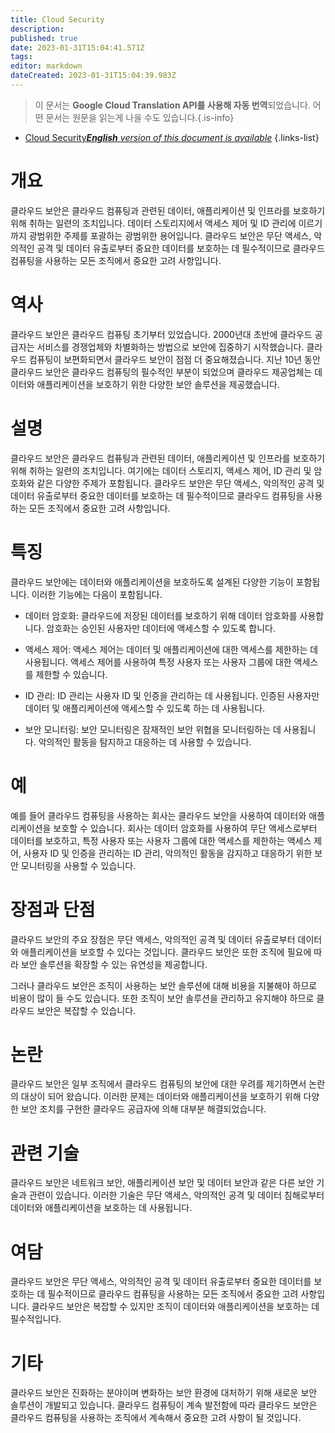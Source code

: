 ```yaml
---
title: Cloud Security
description: 
published: true
date: 2023-01-31T15:04:41.571Z
tags: 
editor: markdown
dateCreated: 2023-01-31T15:04:39.983Z
---
```


> 이 문서는 **Google Cloud Translation API를 사용해 자동 번역**되었습니다.
어떤 문서는 원문을 읽는게 나을 수도 있습니다.{.is-info}

- [Cloud Security***English** version of this document is available*](/en/Knowledge-base/Dictionary/cloud-security)
{.links-list}


# 개요
클라우드 보안은 클라우드 컴퓨팅과 관련된 데이터, 애플리케이션 및 인프라를 보호하기 위해 취하는 일련의 조치입니다. 데이터 스토리지에서 액세스 제어 및 ID 관리에 이르기까지 광범위한 주제를 포괄하는 광범위한 용어입니다. 클라우드 보안은 무단 액세스, 악의적인 공격 및 데이터 유출로부터 중요한 데이터를 보호하는 데 필수적이므로 클라우드 컴퓨팅을 사용하는 모든 조직에서 중요한 고려 사항입니다.

# 역사
클라우드 보안은 클라우드 컴퓨팅 초기부터 있었습니다. 2000년대 초반에 클라우드 공급자는 서비스를 경쟁업체와 차별화하는 방법으로 보안에 집중하기 시작했습니다. 클라우드 컴퓨팅이 보편화되면서 클라우드 보안이 점점 더 중요해졌습니다. 지난 10년 동안 클라우드 보안은 클라우드 컴퓨팅의 필수적인 부분이 되었으며 클라우드 제공업체는 데이터와 애플리케이션을 보호하기 위한 다양한 보안 솔루션을 제공했습니다.

# 설명
클라우드 보안은 클라우드 컴퓨팅과 관련된 데이터, 애플리케이션 및 인프라를 보호하기 위해 취하는 일련의 조치입니다. 여기에는 데이터 스토리지, 액세스 제어, ID 관리 및 암호화와 같은 다양한 주제가 포함됩니다. 클라우드 보안은 무단 액세스, 악의적인 공격 및 데이터 유출로부터 중요한 데이터를 보호하는 데 필수적이므로 클라우드 컴퓨팅을 사용하는 모든 조직에서 중요한 고려 사항입니다.

# 특징
클라우드 보안에는 데이터와 애플리케이션을 보호하도록 설계된 다양한 기능이 포함됩니다. 이러한 기능에는 다음이 포함됩니다.

- 데이터 암호화: 클라우드에 저장된 데이터를 보호하기 위해 데이터 암호화를 사용합니다. 암호화는 승인된 사용자만 데이터에 액세스할 수 있도록 합니다.

- 액세스 제어: 액세스 제어는 데이터 및 애플리케이션에 대한 액세스를 제한하는 데 사용됩니다. 액세스 제어를 사용하여 특정 사용자 또는 사용자 그룹에 대한 액세스를 제한할 수 있습니다.

- ID 관리: ID 관리는 사용자 ID 및 인증을 관리하는 데 사용됩니다. 인증된 사용자만 데이터 및 애플리케이션에 액세스할 수 있도록 하는 데 사용됩니다.

- 보안 모니터링: 보안 모니터링은 잠재적인 보안 위협을 모니터링하는 데 사용됩니다. 악의적인 활동을 탐지하고 대응하는 데 사용할 수 있습니다.

# 예
예를 들어 클라우드 컴퓨팅을 사용하는 회사는 클라우드 보안을 사용하여 데이터와 애플리케이션을 보호할 수 있습니다. 회사는 데이터 암호화를 사용하여 무단 액세스로부터 데이터를 보호하고, 특정 사용자 또는 사용자 그룹에 대한 액세스를 제한하는 액세스 제어, 사용자 ID 및 인증을 관리하는 ID 관리, 악의적인 활동을 감지하고 대응하기 위한 보안 모니터링을 사용할 수 있습니다.

# 장점과 단점
클라우드 보안의 주요 장점은 무단 액세스, 악의적인 공격 및 데이터 유출로부터 데이터와 애플리케이션을 보호할 수 있다는 것입니다. 클라우드 보안은 또한 조직에 필요에 따라 보안 솔루션을 확장할 수 있는 유연성을 제공합니다.

그러나 클라우드 보안은 조직이 사용하는 보안 솔루션에 대해 비용을 지불해야 하므로 비용이 많이 들 수도 있습니다. 또한 조직이 보안 솔루션을 관리하고 유지해야 하므로 클라우드 보안은 복잡할 수 있습니다.

# 논란
클라우드 보안은 일부 조직에서 클라우드 컴퓨팅의 보안에 대한 우려를 제기하면서 논란의 대상이 되어 왔습니다. 이러한 문제는 데이터와 애플리케이션을 보호하기 위해 다양한 보안 조치를 구현한 클라우드 공급자에 의해 대부분 해결되었습니다.

# 관련 기술
클라우드 보안은 네트워크 보안, 애플리케이션 보안 및 데이터 보안과 같은 다른 보안 기술과 관련이 있습니다. 이러한 기술은 무단 액세스, 악의적인 공격 및 데이터 침해로부터 데이터와 애플리케이션을 보호하는 데 사용됩니다.

# 여담
클라우드 보안은 무단 액세스, 악의적인 공격 및 데이터 유출로부터 중요한 데이터를 보호하는 데 필수적이므로 클라우드 컴퓨팅을 사용하는 모든 조직에서 중요한 고려 사항입니다. 클라우드 보안은 복잡할 수 있지만 조직이 데이터와 애플리케이션을 보호하는 데 필수적입니다.

# 기타
클라우드 보안은 진화하는 분야이며 변화하는 보안 환경에 대처하기 위해 새로운 보안 솔루션이 개발되고 있습니다. 클라우드 컴퓨팅이 계속 발전함에 따라 클라우드 보안은 클라우드 컴퓨팅을 사용하는 조직에서 계속해서 중요한 고려 사항이 될 것입니다.